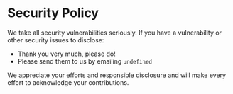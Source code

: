 # Security Policy

We take all security vulnerabilities seriously.
If you have a vulnerability or other security issues to disclose:

- Thank you very much, please do!
- Please send them to us by emailing `undefined`

We appreciate your efforts and responsible disclosure and will make every effort to acknowledge your contributions.
